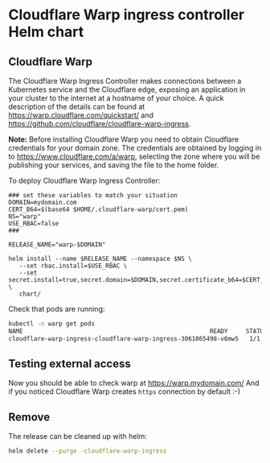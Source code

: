 # Cloudflare Warp ingress controller Helm chart

## Cloudflare Warp

The Cloudflare Warp Ingress Controller makes connections between a Kubernetes
service and the Cloudflare edge, exposing an application in your cluster to the
internet at a hostname of your choice. A quick description of the details can be
found at https://warp.cloudflare.com/quickstart/ and
https://github.com/cloudflare/cloudflare-warp-ingress.

**Note:** Before installing Cloudflare Warp you need to obtain Cloudflare
credentials for your domain zone. The credentials are obtained by logging in to
https://www.cloudflare.com/a/warp, selecting the zone where you will be
publishing your services, and saving the file to the home folder.

To deploy Cloudflare Warp Ingress Controller:

```
### set these variables to match your situation
DOMAIN=mydomain.com
CERT_B64=$(base64 $HOME/.cloudflare-warp/cert.pem)
NS="warp"
USE_RBAC=false
###

RELEASE_NAME="warp-$DOMAIN"

helm install --name $RELEASE_NAME --namespace $NS \
   --set rbac.install=$USE_RBAC \
   --set secret.install=true,secret.domain=$DOMAIN,secret.certificate_b64=$CERT_B64 \
   chart/
```


Check that pods are running:

```bash
kubectl -n warp get pods
NAME                                                    READY     STATUS    RESTARTS   AGE
cloudflare-warp-ingress-cloudflare-warp-ingress-3061065498-v6mw5   1/1       Running   0          1m
```

## Testing external access

Now you should be able to check warp at https://warp.mydomain.com/
And if you noticed Cloudflare Warp creates `https` connection by default :-)

## Remove

The release can be cleaned up with helm:

```bash
helm delete --purge -cloudflare-warp-ingress
```
